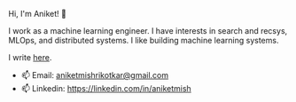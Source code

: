 Hi, I'm Aniket! 👋

I work as a machine learning engineer. I have interests in search and recsys, MLOps, and distributed systems. I like building machine learning systems.

I write [here](https://aniketmi.com/).

- 📫 Email: aniketmishrikotkar@gmail.com
- 📫 Linkedin: https://linkedin.com/in/aniketmish
